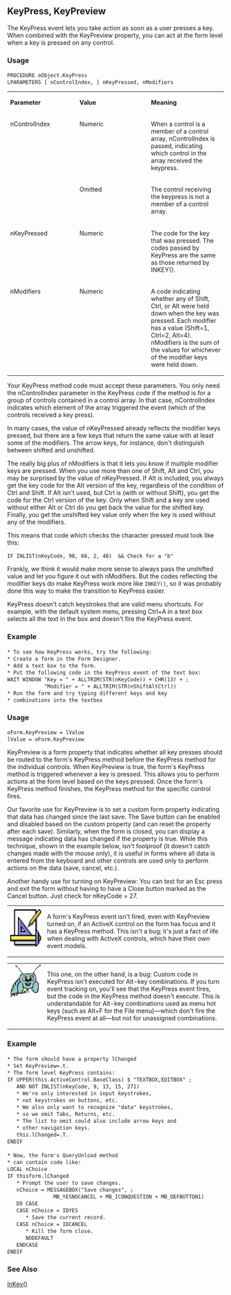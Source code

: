 ## KeyPress, KeyPreview

The KeyPress event lets you take action as soon as a user presses a key. When combined with the KeyPreview property, you can act at the form level when a key is pressed on any control.

### Usage

```foxpro
PROCEDURE oObject.KeyPress
LPARAMETERS [ nControlIndex, ] nKeyPressed, nModifiers
```
<table>
<tr>
  <td width="32%" valign="top">
  <p><b>Parameter</b></p>
  </td>
  <td width="23%" valign="top">
  <p><b>Value</b></p>
  </td>
  <td width="45%" valign="top">
  <p><b>Meaning</b></p>
  </td>
 </tr>
<tr>
  <td width="32%" rowspan="2" valign="top">
  <p>nControlIndex</p>
  </td>
  <td width="23%" valign="top">
  <p>Numeric</p>
  </td>
  <td width="45%" valign="top">
  <p>When a control is a member of a control array, nControlIndex is passed, indicating which control in the array received the keypress.</p>
  </td>
 </tr>
<tr>
  <td width="33%" valign="top">
  <p>Omitted</p>
  </td>
  <td width="67%" valign="top">
  <p>The control receiving the keypress is not a member of a control array.</p>
  </td>
 </tr>
<tr>
  <td width="32%" valign="top">
  <p>nKeyPressed</p>
  </td>
  <td width="23%" valign="top">
  <p>Numeric</p>
  </td>
  <td width="45%" valign="top">
  <p>The code for the key that was pressed. The codes passed by KeyPress are the same as those returned by INKEY().</p>
  </td>
 </tr>
<tr>
  <td width="32%" valign="top">
  <p>nModifiers</p>
  </td>
  <td width="23%" valign="top">
  <p>Numeric</p>
  </td>
  <td width="45%" valign="top">
  <p>A code indicating whether any of Shift, Ctrl, or Alt were held down when the key was pressed. Each modifier has a value (Shift=1, Ctrl=2, Alt=4). nModifiers is the sum of the values for whichever of the modifier keys were held down.</p>
  </td>
 </tr>
</table>

Your KeyPress method code must accept these parameters. You only need the nControlIndex parameter in the KeyPress code if the method is for a group of controls contained in a control array. In that case, nControlIndex indicates which element of the array triggered the event (which of the controls received a key press).

In many cases, the value of nKeyPressed already reflects the modifier keys pressed, but there are a few keys that return the same value with at least some of the modifiers. The arrow keys, for instance, don't distinguish between shifted and unshifted. 

The really big plus of nModifiers is that it lets you know if multiple modifier keys are pressed. When you use more than one of Shift, Alt and Ctrl, you may be surprised by the value of nKeyPressed. If Alt is included, you always get the key code for the Alt version of the key, regardless of the condition of Ctrl and Shift. If Alt isn't used, but Ctrl is (with or without Shift), you get the code for the Ctrl version of the key. Only when Shift and a key are used without either Alt or Ctrl do you get back the value for the shifted key. Finally, you get the unshifted key value only when the key is used without any of the modifiers.

This means that code which checks the character pressed must look like this:

```foxpro
IF INLIST(nKeyCode, 98, 66, 2, 48)  && Check for a "b"
```
Frankly, we think it would make more sense to always pass the unshifted value and let you figure it out with nModifiers. But the codes reflecting the modifier keys do make KeyPress work more like `INKEY()`, so it was probably done this way to make the transition to KeyPress easier.

KeyPress doesn't catch keystrokes that are valid menu shortcuts. For example, with the default system menu, pressing Ctrl+A in a text box selects all the text in the box and doesn't fire the KeyPress event.

### Example

```foxpro
* To see how KeyPress works, try the following:
* Create a form in the Form Designer.
* Add a text box to the form.
* Put the following code in the KeyPress event of the text box:
WAIT WINDOW "Key = " + ALLTRIM(STR(nKeyCode)) + CHR(13) + ;
            "Modifier = " + ALLTRIM(STR(nShiftAltCtrl))
* Run the form and try typing different keys and key
* combinations into the textbox
```
### Usage

```foxpro
oForm.KeyPreview = lValue
lValue = oForm.KeyPreview
```

KeyPreview is a form property that indicates whether all key presses should be routed to the form's KeyPress method before the KeyPress method for the individual controls. When KeyPreview is true, the form's KeyPress method is triggered whenever a key is pressed. This allows you to perform actions at the form level based on the keys pressed. Once the form's KeyPress method finishes, the KeyPress method for the specific control fires.

Our favorite use for KeyPreview is to set a custom form property indicating that data has changed since the last save. The Save button can be enabled and disabled based on the custom property (and can reset the property after each save). Similarly, when the form is closed, you can display a message indicating data has changed if the property is true. While this technique, shown in the example below, isn't foolproof (it doesn't catch changes made with the mouse only), it is useful in forms where all data is entered from the keyboard and other controls are used only to perform actions on the data (save, cancel, etc.). 

Another handy use for turning on KeyPreview: You can test for an Esc press and exit the form without having to have a Close button marked as the Cancel button. Just check for nKeyCode = 27.

<table>
<tr>
  <td width="17%" valign="top">
<img width="95" height="95" src="design.gif">
  </td>
  <td width="83%" valign="top">
  <p>A form's KeyPress event isn't fired, even with KeyPreview turned on, if an ActiveX control on the form has focus and it has a KeyPress method. This isn't a bug; it's just a fact of life when dealing with ActiveX controls, which have their own event models.</p>
  </td>
 </tr>
</table>

<table>
<tr>
  <td width="17%" valign="top">
<img width="95" height="78" src="bug.gif">
  </td>
  <td width="83%">
  <p>This one, on the other hand, is a bug: Custom code in KeyPress isn't executed for Alt-key combinations. If you turn event tracking on, you'll see that the KeyPress event fires, but the code in the KeyPress method doesn't execute. This is understandable for Alt-key combinations used as menu hot keys (such as Alt+F for the File menu)&mdash;which don't fire the KeyPress event at all&mdash;but not for unassigned combinations.</p>
  </td>
 </tr>
</table>

### Example

```foxpro
* The form should have a property lChanged
* Set KeyPreview=.t.
* The form level KeyPress contains:
IF UPPER(this.ActiveControl.BaseClass) $ "TEXTBOX,EDITBOX" ;
   AND NOT INLIST(nKeyCode, 9, 13, 15, 271)
   * We're only interested in input keystrokes,
   * not keystrokes on buttons, etc.
   * We also only want to recognize "data" keystrokes,
   * so we omit Tabs, Returns, etc.
   * The list to omit could also include arrow keys and
   * other navigation keys.
   this.lChanged=.T.
ENDIF

* Now, the form's QueryUnload method
* can contain code like:
LOCAL nChoice
IF thisform.lChanged
   * Prompt the user to save changes.
   nChoice = MESSAGEBOX("Save changes", ;
               MB_YESNOCANCEL + MB_ICONQUESTION + MB_DEFBUTTON1)
   DO CASE
   CASE nChoice = IDYES
      * Save the current record.
   CASE nChoice = IDCANCEL
      * Kill the form close.
      NODEFAULT
   ENDCASE
ENDIF
```
### See Also

[InKey()](s4g117.md)